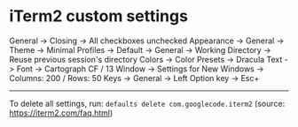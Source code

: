 # iTerm2 custom settings

General ->
  Closing -> All checkboxes unchecked
Appearance ->
  General -> Theme -> Minimal
Profiles ->
  Default ->
    General -> Working Directory -> Reuse previous session's directory
    Colors -> Color Presets -> Dracula
    Text -> Font -> Cartograph CF / 13
    Window -> Settings for New Windows -> Columns: 200 / Rows: 50
    Keys -> General -> Left Option key -> Esc+

---
To delete all settings, run: `defaults delete com.googlecode.iterm2` (source: https://iterm2.com/faq.html)

